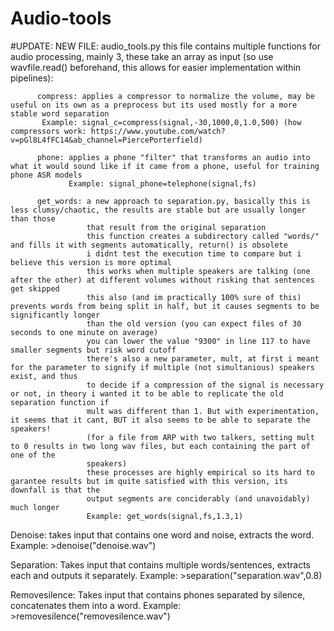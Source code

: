 # Audio-tools
#UPDATE:
NEW FILE: audio_tools.py
          this file contains multiple functions for audio processing, mainly 3, these take an array as input (so use wavfile.read() beforehand, this allows for               easier implementation within pipelines):
          
          compress: applies a compressor to normalize the volume, may be useful on its own as a preprocess but its used mostly for a more stable word separation
           Example: signal_c=compress(signal,-30,1000,0,1.0,500) (how compressors work: https://www.youtube.com/watch?v=pGl8L4fFC14&ab_channel=PiercePorterfield)
          
          phone: applies a phone "filter" that transforms an audio into what it would sound like if it came from a phone, useful for training phone ASR models
                 Example: signal_phone=telephone(signal,fs)
          
          get_words: a new approach to separation.py, basically this is less clumsy/chaotic, the results are stable but are usually longer than those
                     that result from the original separation
                     this function creates a subdirectory called "words/" and fills it with segments automatically, return() is obsolete
                     i didnt test the execution time to compare but i believe this version is more optimal
                     this works when multiple speakers are talking (one after the other) at different volumes without risking that sentences get skipped
                     this also (and im practically 100% sure of this) prevents words from being split in half, but it causes segments to be significantly longer
                     than the old version (you can expect files of 30 seconds to one minute on average)
                     you can lower the value "9300" in line 117 to have smaller segments but risk word cutoff
                     there's also a new parameter, mult, at first i meant for the parameter to signify if multiple (not simultanious) speakers exist, and thus
                     to decide if a compression of the signal is necessary or not, in theory i wanted it to be able to replicate the old separation function if
                     mult was different than 1. But with experimentation, it seems that it cant, BUT it also seems to be able to separate the speakers!
                     (for a file from ARP with two talkers, setting mult to 0 results in two long wav files, but each containing the part of one of the
                     speakers)
                     these processes are highly empirical so its hard to garantee results but im quite satisfied with this version, its downfall is that the 
                     output segments are conciderably (and unavoidably) much longer
                     Example: get_words(signal,fs,1.3,1)



Denoise: takes input that contains one word and noise, extracts the word. Example: >denoise("denoise.wav")

Separation: Takes input that contains multiple words/sentences, extracts each and outputs it separately. Example: >separation("separation.wav",0.8)

Removesilence: Takes input that contains phones separated by silence, concatenates them into a word. Example: >removesilence("removesilence.wav")
